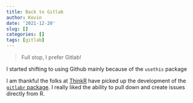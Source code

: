 ```yaml
---
title: Back to Gitlab
author: Kevin
date: '2021-12-20'
slug: []
categories: []
tags: [gitlab]
---
```


> Full stop, I prefer Gitlab!

I started shifting to using Github mainly because of the `usethis` package

I am thankful the folks at [ThinkR](https://rtask.thinkr.fr/gitlabr-v2-0-is-on-cran/) have picked up the development of the [`gitlabr` package](https://statnmap.github.io/gitlabr/). I really liked the ability to pull down and create issues directly from R.
